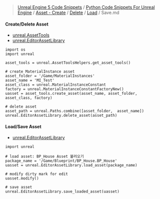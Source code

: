 > [Unreal Engine 5 Code Snippets](../../../../README.md) / [Python Code Snippets For Unreal Engine](../../../README.md) / [Asset - Create](../../README.md) / [Delete](../README.md) / [Load](README.md) / Save.md
#### Create/Delete Asset
* [unreal.AssetTools](https://docs.unrealengine.com/5.3/en-US/PythonAPI/class/AssetTools.html#unreal.AssetTools)
* [unreal.EditorAssetLibrary](https://docs.unrealengine.com/5.3/en-US/PythonAPI/class/EditorAssetLibrary.html#unreal.EditorAssetLibrary)

```
import os
import unreal
 
asset_tools = unreal.AssetToolsHelpers.get_asset_tools()
 
# create MaterialInstance asset
asset_folder = '/Game/MaterialInstances'
asset_name = 'MI_Test'
asset_class = unreal.MaterialInstanceConstant
factory = unreal.MaterialInstanceConstantFactoryNew()
uasset = asset_tools.create_asset(asset_name, asset_folder, asset_class, factory)
 
# delete asset
asset_path = unreal.Paths.combine([asset_folder,  asset_name])
unreal.EditorAssetLibrary.delete_asset(asset_path)
```

#### Load/Save Asset
* [unreal.EditorAssetLibrary](https://docs.unrealengine.com/5.3/en-US/PythonAPI/class/EditorAssetLibrary.html#unreal.EditorAssetLibrary)

```
import unreal
 
# load asset: BP_House Asset 불러오기
package_name = '/Game/Blueprint/BP_House.BP_House'
uasset = unreal.EditorAssetLibrary.load_asset(package_name)

# modify dirty mark for edit
uasset.modify()
 
# save asset
unreal.EditorAssetLibrary.save_loaded_asset(uasset)
```
